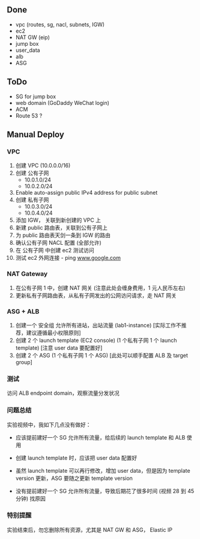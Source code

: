 ## Done
- vpc (routes, sg, nacl, subnets, IGW)
- ec2
- NAT GW (eip)
- jump box
- user_data
- alb
- ASG

## ToDo
- SG for jump box
- web domain (GoDaddy WeChat login)
- ACM
- Route 53 ?


## Manual Deploy 

### VPC
1. 创建 VPC (10.0.0.0/16)
2. 创建 公有子网 
    - 10.0.1.0/24
    - 10.0.2.0/24
3. Enable auto-assign public IPv4 address for public subnet
4. 创建 私有子网
    - 10.0.3.0/24
    - 10.0.4.0/24
5. 添加 IGW， 关联到新创建的 VPC 上
6. 新建 public 路由表，关联到公有子网上
7. 为 public 路由表天剑一条到 IGW 的路由
8. 确认公有子网 NACL 配置 (全部允许)
9. 在 公有子网 中创建 ec2 测试访问
10. 测试 ec2 外网连接 - ping www.google.com

### NAT Gateway
1. 在公有子网 1 中，创建 NAT 网关 (注意此处会缠身费用，1 元人民币左右)
2. 更新私有子网路由表，从私有子网发出的公网访问请求，走 NAT 网关

### ASG + ALB
1. 创建一个 安全组 允许所有进站，出站流量 (lab1-instance) [实际工作不推荐，建议遵循最小权限原则]
2. 创建 2 个 launch template (EC2 console) (1 个私有子网 1 个 launch template) [注意 user data 要配置好]
3. 创建 2 个 ASG (1 个私有子网 1 个 ASG) [此处可以顺手配置 ALB 及 target group]

### 测试
访问 ALB endpoint domain，观察流量分发状况

### 问题总结
实验视频中，我如下几点没有做好：
- 应该提前建好一个 SG 允许所有流量，给后续的 launch template 和 ALB 使用 
- 创建 launch template 时，应该把 user data 配置好

- 虽然 launch template 可以再行修改，增加 user data，但是因为 template version 更新，ASG 要随之更新 template version
- 没有提前建好一个 SG 允许所有流量，导致后期花了很多时间 (视频 28 到 45 分钟) 找原因

### 特别提醒
实验结束后，勿忘删除所有资源，尤其是 NAT GW 和 ASG， Elastic IP